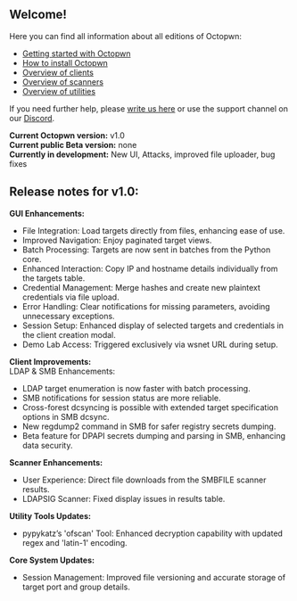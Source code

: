 ## Welcome!

Here you can find all information about all editions of Octopwn:

* [Getting started with Octopwn](https://docs.octopwn.com/user-guide/gettingstarted.html)
* [How to install Octopwn](https://docs.octopwn.com/setup/install.html)
* [Overview of clients](https://docs.octopwn.com/plugins/overview.html)
* [Overview of scanners](https://docs.octopwn.com/plugins/scanners/index.html)
* [Overview of utilities](https://docs.octopwn.com/plugins/utils/index.html)

If you need further help, please [write us here](https://octopwn.com/support) or use the support channel on our [Discord](https://discord.gg/7amw5mD37Y).  
    
**Current Octopwn version:** v1.0  
**Current public Beta version:** none  
**Currently in development:** New UI, Attacks, improved file uploader, bug fixes

## Release notes for v1.0:  

**GUI Enhancements:**  
* File Integration: Load targets directly from files, enhancing ease of use.  
* Improved Navigation: Enjoy paginated target views.  
* Batch Processing: Targets are now sent in batches from the Python core.  
* Enhanced Interaction: Copy IP and hostname details individually from the targets table.  
* Credential Management: Merge hashes and create new plaintext credentials via file upload.  
* Error Handling: Clear notifications for missing parameters, avoiding unnecessary exceptions.  
* Session Setup: Enhanced display of selected targets and credentials in the client creation modal.  
* Demo Lab Access: Triggered exclusively via wsnet URL during setup.  

**Client Improvements:**  
LDAP & SMB Enhancements:  
* LDAP target enumeration is now faster with batch processing.  
* SMB notifications for session status are more reliable.  
* Cross-forest dcsyncing is possible with extended target specification options in SMB dcsync.  
* New regdump2 command in SMB for safer registry secrets dumping.  
* Beta feature for DPAPI secrets dumping and parsing in SMB, enhancing data security.  

**Scanner Enhancements:**
* User Experience: Direct file downloads from the SMBFILE scanner results.  
* LDAPSIG Scanner: Fixed display issues in results table.  

**Utility Tools Updates:**  
* pypykatz’s 'ofscan' Tool: Enhanced decryption capability with updated regex and 'latin-1' encoding.  

**Core System Updates:**  
* Session Management: Improved file versioning and accurate storage of target port and group details.  


